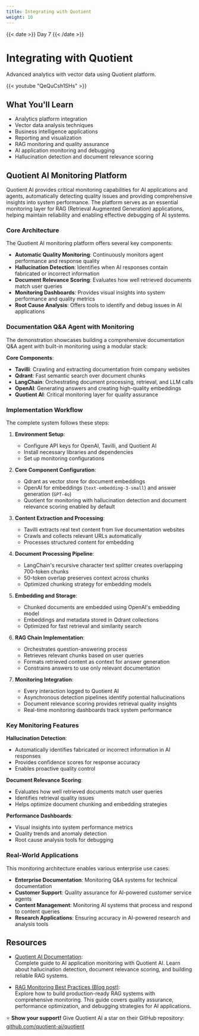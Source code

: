 ```yaml
---
title: Integrating with Quotient
weight: 10
---
```


{{< date >}} Day 7 {{< /date >}}

# Integrating with Quotient

Advanced analytics with vector data using Quotient platform.

{{< youtube "QeQuCsh1SHs" >}}

## What You'll Learn

- Analytics platform integration
- Vector data analysis techniques
- Business intelligence applications
- Reporting and visualization
- RAG monitoring and quality assurance
- AI application monitoring and debugging
- Hallucination detection and document relevance scoring

## Quotient AI Monitoring Platform

Quotient AI provides critical monitoring capabilities for AI applications and agents, automatically detecting quality issues and providing comprehensive insights into system performance. The platform serves as an essential monitoring layer for RAG (Retrieval Augmented Generation) applications, helping maintain reliability and enabling effective debugging of AI systems.

### Core Architecture

The Quotient AI monitoring platform offers several key components:

- **Automatic Quality Monitoring**: Continuously monitors agent performance and response quality
- **Hallucination Detection**: Identifies when AI responses contain fabricated or incorrect information
- **Document Relevance Scoring**: Evaluates how well retrieved documents match user queries
- **Monitoring Dashboards**: Provides visual insights into system performance and quality metrics
- **Root Cause Analysis**: Offers tools to identify and debug issues in AI applications

### Documentation Q&A Agent with Monitoring

The demonstration showcases building a comprehensive documentation Q&A agent with built-in monitoring using a modular stack:

**Core Components**:
- **Tavilli**: Crawling and extracting documentation from company websites
- **Qdrant**: Fast semantic search over document chunks
- **LangChain**: Orchestrating document processing, retrieval, and LLM calls
- **OpenAI**: Generating answers and creating high-quality embeddings
- **Quotient AI**: Critical monitoring layer for quality assurance

### Implementation Workflow

The complete system follows these steps:

1. **Environment Setup**:
   - Configure API keys for OpenAI, Tavilli, and Quotient AI
   - Install necessary libraries and dependencies
   - Set up monitoring configurations

2. **Core Component Configuration**:
   - Qdrant as vector store for document embeddings
   - OpenAI for embeddings (`text-embedding-3-small`) and answer generation (`GPT-4o`)
   - Quotient for monitoring with hallucination detection and document relevance scoring enabled by default

3. **Content Extraction and Processing**:
   - Tavilli extracts real text content from live documentation websites
   - Crawls and collects relevant URLs automatically
   - Processes structured content for embedding

4. **Document Processing Pipeline**:
   - LangChain's recursive character text splitter creates overlapping 700-token chunks
   - 50-token overlap preserves context across chunks
   - Optimized chunking strategy for embedding models

5. **Embedding and Storage**:
   - Chunked documents are embedded using OpenAI's embedding model
   - Embeddings and metadata stored in Qdrant collections
   - Optimized for fast retrieval and similarity search

6. **RAG Chain Implementation**:
   - Orchestrates question-answering process
   - Retrieves relevant chunks based on user queries
   - Formats retrieved content as context for answer generation
   - Constrains answers to use only relevant documentation

7. **Monitoring Integration**:
   - Every interaction logged to Quotient AI
   - Asynchronous detection pipelines identify potential hallucinations
   - Document relevance scoring provides retrieval quality insights
   - Real-time monitoring dashboards track system performance

### Key Monitoring Features

**Hallucination Detection**:
- Automatically identifies fabricated or incorrect information in AI responses
- Provides confidence scores for response accuracy
- Enables proactive quality control

**Document Relevance Scoring**:
- Evaluates how well retrieved documents match user queries
- Identifies retrieval quality issues
- Helps optimize document chunking and embedding strategies

**Performance Dashboards**:
- Visual insights into system performance metrics
- Quality trends and anomaly detection
- Root cause analysis tools for debugging

### Real-World Applications

This monitoring architecture enables various enterprise use cases:

- **Enterprise Documentation**: Monitoring Q&A systems for technical documentation
- **Customer Support**: Quality assurance for AI-powered customer service agents
- **Content Management**: Monitoring AI systems that process and respond to content queries
- **Research Applications**: Ensuring accuracy in AI-powered research and analysis tools

## Resources

- [Quotient AI Documentation](https://docs.quotient.ai/):  
  Complete guide to AI application monitoring with Quotient AI. Learn about hallucination detection, document relevance scoring, and building reliable RAG systems.

- [RAG Monitoring Best Practices (Blog post)](https://qdrant.tech/blog/rag-monitoring/):  
  Explore how to build production-ready RAG systems with comprehensive monitoring. This guide covers quality assurance, performance optimization, and debugging strategies for AI applications.

⭐ **Show your support!** Give Quotient AI a star on their GitHub repository: [github.com/quotient-ai/quotient](https://github.com/quotient-ai/quotient)